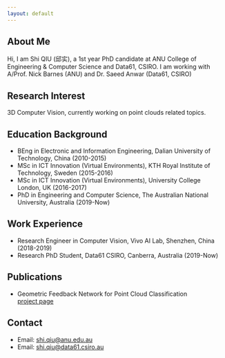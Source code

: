 ```yaml
---
layout: default
---
```


## About Me
Hi, I am Shi QIU (邱实), a 1st year PhD candidate at ANU College of Engineering & Computer Science and Data61, CSIRO. I am working with A/Prof. Nick Barnes (ANU) and Dr. Saeed Anwar (Data61, CSIRO)

## Research Interest
3D Computer Vision, currently working on point clouds related topics.

## Education Background
* BEng in Electronic and Information Engineering, Dalian University of Technology, China (2010-2015)
* MSc in ICT Innovation (Virtual Environments), KTH Royal Institute of Technology, Sweden (2015-2016)
* MSc in ICT Innovation (Virtual Environments), University College London, UK (2016-2017)
* PhD in Engineering and Computer Science, The Australian National University, Australia (2019-Now)

## Work Experience
* Research Engineer in Computer Vision, Vivo AI Lab, Shenzhen, China (2018-2019)
* Research PhD Student, Data61 CSIRO, Canberra, Australia (2019-Now)

## Publications
* Geometric Feedback Network for Point Cloud Classification  
[project page](https://github.com/ShiQiu0419/GFNet)

## Contact
* Email: [shi.qiu@anu.edu.au](mailto:shi.qiu@anu.edu.au)
* Email: [shi.qiu@data61.csiro.au](mailto:shi.qiu@data61.csiro.au)
